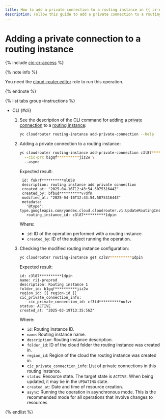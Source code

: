 ```yaml
---
title: How to add a private connection to a routing instance in {{ cr-name }}
description: Follow this guide to add a private connection to a routing instance in {{ cr-name }}.
---
```


# Adding a private connection to a routing instance

{% include [cic-cr-access](../../_includes/interconnect/cic-cr-access.md) %}

{% note info %}

You need the [cloud-router.editor](../security/index.md#cloudrouter-editor) role to run this operation.

{% endnote %}

{% list tabs group=instructions %}

- CLI {#cli}

  1. See the description of the CLI command for adding a [private connection](../../interconnect/concepts/priv-con.md) to a [routing instance](../concepts/routing-instance.md):

      ```bash
      yc cloudrouter routing-instance add-private-connection --help
      ```

  1. Adding a private connection to a routing instance:

     ```bash
     yc cloudrouter routing-instance add-private-connection c3l87**********1dpin \
       --cic-prc b1gqf**********jiz2w \ 
       --async
     ```

     Expected result:

     ```text
      id: fokrf**********ml058
      description: routing instance add private connection
      created_at: "2025-04-16T12:43:54.507531644Z"
      created_by: bfbud**********v7dfn
      modified_at: "2025-04-16T12:43:54.507531644Z"
      metadata:
        '@type': type.googleapis.com/yandex.cloud.cloudrouter.v1.UpdateRoutingInstanceMetadata
        routing_instance_id: c3l87**********1dpin
      ```

     Where:
      * `id`: ID of the operation performed with a routing instance.
      * `created_by`: ID of the subject running the operation.


  1. Checking the modified routing instance configuration:

     ```bash
     yc cloudrouter routing-instance get c3l87**********1dpin
     ```

     Expected result:

     ```
     id: c3l87**********1dpin
     name: ri1-preprod
     description: Routing instance 1
     folder_id: b1gqf**********jiz2w
     region_id: {{ region-id }}
     cic_private_connection_info:
       - cic_private_connection_id: cf3td**********nufvr
     status: ACTIVE
     created_at: "2025-03-19T13:35:56Z"
     ```

     Where:
      * `id`: Routing instance ID.
      * `name`: Routing instance name.
      * `description`: Routing instance description.
      * `folder_id`: ID of the cloud folder the routing instance was created in.
      * `region_id`: Region of the cloud the routing instance was created in.
      * `cic_private_connection_info`: List of private connections in this routing instance.
      * `status`: Resource state. The target state is `ACTIVE`. When being updated, it may be in the `UPDATING` state.
      * `created_at`: Date and time of resource creation.
      * `async`: Running the operation in asynchronous mode. This is the recommended mode for all operations that involve changes to resources.

{% endlist %}

